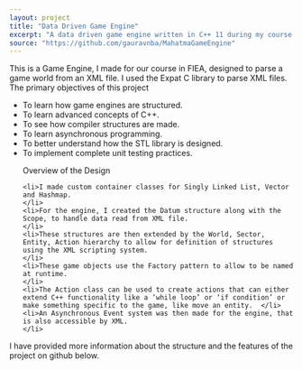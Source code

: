 ```yaml
---
layout: project
title: "Data Driven Game Engine"
excerpt: "A data driven game engine written in C++ 11 during my course at FIEA. Utilizes a custom XML scripting interface to build a game world with a game object hierarchy."
source: "https://github.com/gauravnba/MahatmaGameEngine"
---
```

This is a Game Engine, I made for our course in FIEA, designed to parse a game world from an XML file. I used the Expat C library to parse XML files.
The primary objectives of this project
<ul>
    <li>To learn how game engines are structured.				</li>
    <li>To learn advanced concepts of C++.                      </li>
    <li>To see how compiler structures are made.                </li>
    <li>To learn asynchronous programming.                      </li>
    <li>To better understand how the STL library is designed.   </li>
    <li>To implement complete unit testing practices.           </li>
</ul>

<ul>
Overview of the Design

    <li>I made custom container classes for Singly Linked List, Vector and Hashmap.																													</li>
    <li>For the engine, I created the Datum structure along with the Scope, to handle data read from XML file.                                                                                      </li>
    <li>These structures are then extended by the World, Sector, Entity, Action hierarchy to allow for definition of structures using the XML scripting system.                                     </li>
    <li>These game objects use the Factory pattern to allow to be named at runtime.                                                                                                                 </li>
    <li>The Action class can be used to create actions that can either extend C++ functionality like a ‘while loop’ or ‘if condition’ or make something specific to the game, like move an entity.  </li>
    <li>An Asynchronous Event system was then made for the engine, that is also accessible by XML.                                                                                                  </li>
</ul>

I have provided more information about the structure and the features of the project on github below.